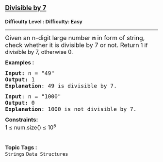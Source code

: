 <h2><a href="https://www.geeksforgeeks.org/problems/divisible-by-73224/1?page=2&category=Strings&difficulty=Easy&status=unsolved&sortBy=submissions">Divisible by 7</a></h2><h3>Difficulty Level : Difficulty: Easy</h3><hr><div class="problems_problem_content__Xm_eO"><p><span style="font-size: 20px;">Given an n-digit large number <strong>n </strong>in form of string, check whether it is divisible by 7 or not. Return</span><span style="font-size: 18px;"> 1 if divisible by 7, otherwise 0.</span></p>
<p><span style="font-size: 18px;"><strong>Examples :</strong></span></p>
<pre><span style="font-size: 18px;"><strong>Input: </strong>n = "49</span><span style="font-size: 18px;">"
<strong>Output:</strong> 1
<strong>Explanation</strong>: 49 is divisible by 7.</span>
</pre>
<pre><span style="font-size: 18px;"><strong>Input</strong>: n = "1000"
<strong>Output:</strong> 0
<strong>Explanation</strong>: 1000 is not divisible by 7.</span></pre>
<p><span style="font-size: 18px;"><strong>Constraints:</strong><br>1 ≤ num.size() ≤ 10<sup>5</sup></span></p></div><br><p><span style=font-size:18px><strong>Topic Tags : </strong><br><code>Strings</code>&nbsp;<code>Data Structures</code>&nbsp;